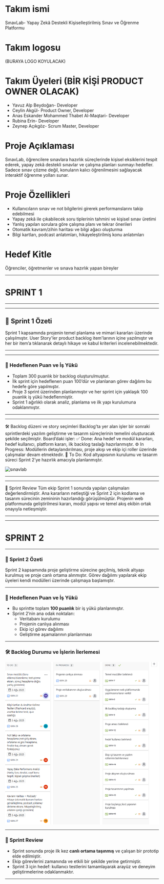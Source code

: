 # Takım ismi 
SınavLab- Yapay Zekâ Destekli Kişiselleştirilmiş Sınav ve Öğrenme Platformu

# Takım logosu 
(BURAYA LOGO KOYULACAK)

# Takım Üyeleri (BİR KİŞİ PRODUCT OWNER OLACAK)
* Yavuz Alp Beydoğan- Developer
* Ceylin Akgül- Product Owner, Developer
* Anas Eskander Mohammed Thabet Al-Maqtari- Developer
* Rubina Erin- Developer
* Zeynep Açıkgöz- Scrum Master, Developer

# Proje Açıklaması
SınavLab, öğrencilere sınavlara hazırlık süreçlerinde kişisel eksiklerini tespit ederek, yapay zekâ destekli sınavlar ve çalışma planları sunmayı hedefler. Sadece sınav çözme değil, konuların kalıcı öğrenilmesini sağlayacak interaktif öğrenme yolları sunar.

# Proje Özellikleri
* Kullanıcıların sınav ve not bilgilerini girerek performanslarını takip edebilmesi
* Yapay zekâ ile çıkabilecek soru tiplerinin tahmini ve kişisel sınav üretimi
* Yanlış yapılan sorulara göre çalışma planı ve tekrar önerileri
* Otomatik kavram/zihin haritası ve bilgi ağacı oluşturma
* Bilgi kartları, podcast anlatımları, hikayeleştirilmiş konu anlatımları

# Hedef Kitle
Öğrenciler, öğretmenler ve sınava hazırlık yapan bireyler

---
# SPRINT 1
---

---

## 📌 Sprint 1 Özeti
Sprint 1 kapsamında projenin temel planlama ve mimari kararları üzerinde çalışılmıştır.
User Story'ler product backlog item'larının içine yazılmıştır ve her bir item’a tıklanarak detaylı hikaye ve kabul kriterleri incelenebilmektedir.

---
---

### 🎯 Hedeflenen Puan ve İş Yükü
- Toplam 300 puanlık bir backlog oluşturulmuştur.
- İlk sprint için hedeflenen puan 100’dür ve planlanan görev dağılımı bu hedefe göre yapılmıştır.
- Proje 3 sprint üzerinden planlanmıştır ve her sprint için yaklaşık 100 puanlık iş yükü hedeflenmiştir.
- Sprint 1 ağırlıklı olarak analiz, planlama ve ilk yapı kurulumuna odaklanmıştır.

---
---
🛠 Backlog düzeni ve story seçimleri
Backlog’ta yer alan işler bir sonraki sprintlerdeki yazılım geliştirme ve tasarım süreçlerinin temelini oluşturacak şekilde seçilmiştir.
Board’daki işler:
✅ Done: Ana hedef ve modül kararları, hedef kullanıcı, platform kararı, ilk backlog taslağı hazırlanmıştır.
⚙️ In Progress: Modüllerin detaylandırılması, proje akışı ve ekip içi roller üzerinde çalışmalar devam etmektedir.
📝 To Do: Kod altyapısının kurulumu ve tasarım süreci Sprint 2’ye hazırlık amacıyla planlanmıştır.

![sınavlab](sınavlab.png)

---
---
🌟 Sprint Review
Tüm ekip Sprint 1 sonunda yapılan çalışmaları değerlendirmiştir.
Ana kararların netleştiği ve Sprint 2 için kodlama ve tasarım sürecinin zemininin hazırlandığı görüşülmüştür.
Projenin web platformunda geliştirilmesi kararı, modül yapısı ve temel akış ekibin ortak onayıyla netleşmiştir.

---
----
# SPRINT 2
----

### 📌 Sprint 2 Özeti  
Sprint 2 kapsamında proje geliştirme sürecine geçilmiş, teknik altyapı kurulmuş ve proje canlı ortama alınmıştır. Görev dağılımı yapılarak ekip üyeleri kendi modülleri üzerinde çalışmaya başlamıştır.

---

### 🎯 Hedeflenen Puan ve İş Yükü  
- Bu sprintte toplam **100 puanlık** bir iş yükü planlanmıştır.  
- Sprint 2’nin ana odak noktaları:
  - Veritabanı kurulumu  
  - Projenin canlıya alınması  
  - Ekip içi görev dağılımı  
  - Geliştirme aşamalarının planlanması

---

### 🛠 Backlog Durumu ve İşlerin İlerlemesi  

![sprint2](sprint2.png)

---

### 🌟 Sprint Review  
- Sprint sonunda proje ilk kez **canlı ortama taşınmış** ve çalışan bir prototip elde edilmiştir.  
- Ekip görevlerini zamanında ve etkili bir şekilde yerine getirmiştir.  
- Sprint 3 için hedef: kullanıcı testlerini tamamlayarak arayüz ve deneyim geliştirmelerine odaklanmaktır.

---




